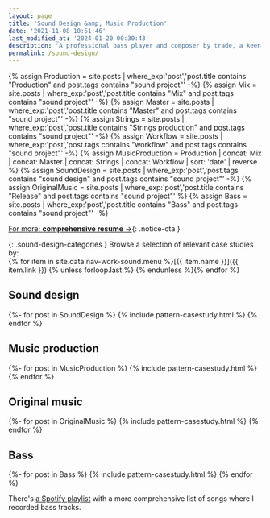 ```yaml
---
layout: page
title: 'Sound Design &amp; Music Production'
date: '2021-11-08 10:51:46'
last_modified_at: '2024-01-20 00:30:43'
description: 'A professional bass player and composer by trade, a keen eye for details helped me becoming a game audio sound designer, and specialising as a mix and master engineer.'
permalink: /sound-design/
---
```

{% assign Production = site.posts | where_exp:'post','post.title contains "Production" and post.tags contains "sound project"' -%}
{% assign Mix = site.posts | where_exp:'post','post.title contains "Mix" and post.tags contains "sound project"' -%}
{% assign Master = site.posts | where_exp:'post','post.title contains "Master" and post.tags contains "sound project"' -%}
{% assign Strings = site.posts | where_exp:'post','post.title contains "Strings production" and post.tags contains "sound project"' -%}
{% assign Workflow = site.posts | where_exp:'post','post.tags contains "workflow" and post.tags contains "sound project"' -%}
{% assign MusicProduction = Production | concat: Mix | concat: Master | concat: Strings | concat: Workflow | sort: 'date' | reverse %}
{% assign SoundDesign = site.posts | where_exp:'post','post.tags contains "sound design" and post.tags contains "sound project"' -%}
{% assign OriginalMusic = site.posts | where_exp:'post','post.title contains "Release" and post.tags contains "sound project"' %}
{% assign Bass = site.posts | where_exp:'post','post.title contains "Bass" and post.tags contains "sound project"' -%}

[For more: **comprehensive resume**&nbsp;&rarr;](https://sound.minutestomidnight.co.uk){: .notice-cta }

{: .sound-design-categories }
Browse a selection of relevant case studies by:<br>{% for item in site.data.nav-work-sound.menu %}[{{ item.name }}]({{ item.link }}) {% unless forloop.last %} {% endunless %}{% endfor %}

<section class="h-feed">
	<h2 id="sound-design">Sound design</h2>
	{%- for post in SoundDesign %}
	{% include pattern-casestudy.html %}
	{% endfor %}
</section>

<section class="h-feed">
	<h2 id="music-production">Music production</h2>
	{%- for post in MusicProduction %}
	{% include pattern-casestudy.html %}
	{% endfor %}
</section>

<section class="h-feed">
	<h2 id="original-music">Original music</h2>
	{%- for post in OriginalMusic %}
	{% include pattern-casestudy.html %}
	{% endfor %}
</section>

<section class="h-feed">
	<h2 id="bass">Bass</h2>
	{%- for post in Bass %}
	{% include pattern-casestudy.html %}
	{% endfor %}
</section>

<p>There's <a href="https://open.spotify.com/playlist/1EC2Hm0xSywc5pITPMhuIA?go=1&sp_cid=487d59ad613576f2112257ebd71a52af&utm_source=embed_player_p&utm_medium=desktop">a Spotify playlist</a> with a more comprehensive list of songs where I recorded bass tracks.</p>